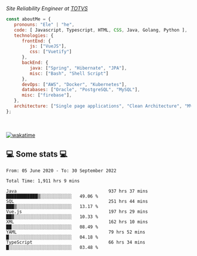 <p><em>Site Reliability Engineer at <a href="https://www.totvs.com/">TOTVS</a></br>
</em></p>


```javascript
const aboutMe = {
   pronouns: "Ele" | "he",
   code: [ Javascript, Typescript, HTML, CSS, Java, Golang, Python ],
   technologies: {
      frontEnd: {
         js: ["VueJS"],
         css: ["Vuetify"]
      },
      backEnd: {
         java: ["Spring", "Hibernate", "JPA"],
         misc: ["Bash", "Shell Script"]
      },
      devOps: ["AWS", "Docker", "Kubernetes"],
      databases: ["Oracle", "PostgreSQL", "MySQL"],
      misc: ["firebase"],
   },
   architecture: ["Single page applications", "Clean Architecture", "MVC", "Microservices"],
};
```
</br></br>
[![wakatime](https://wakatime.com/badge/user/a3a8ed06-d304-4d6b-bc86-4adc418cdea7.svg)](https://wakatime.com/@a3a8ed06-d304-4d6b-bc86-4adc418cdea7)
<h2>💻 Some stats 💻</h2>

<!--START_SECTION:waka-->

```text
From: 05 June 2020 - To: 30 September 2022

Total Time: 1,911 hrs 9 mins

Java                                   937 hrs 37 mins ████████████▒░░░░░░░░░░░░   49.06 %
SQL                                    251 hrs 44 mins ███▒░░░░░░░░░░░░░░░░░░░░░   13.17 %
Vue.js                                 197 hrs 29 mins ██▓░░░░░░░░░░░░░░░░░░░░░░   10.33 %
XML                                    162 hrs 10 mins ██░░░░░░░░░░░░░░░░░░░░░░░   08.49 %
YAML                                   79 hrs 52 mins  █░░░░░░░░░░░░░░░░░░░░░░░░   04.18 %
TypeScript                             66 hrs 34 mins  █░░░░░░░░░░░░░░░░░░░░░░░░   03.48 %
```

<!--END_SECTION:waka-->
